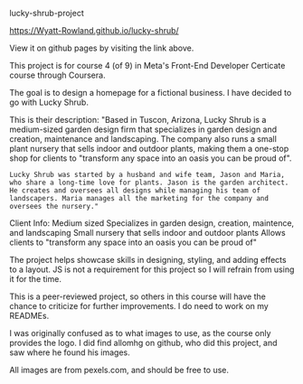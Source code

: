 lucky-shrub-project

https://Wyatt-Rowland.github.io/lucky-shrub/

View it on github pages by visiting the link above.

This project is for course 4 (of 9) in Meta's Front-End Developer Certicate course through Coursera. 

The goal is to design a homepage for a fictional business. I have decided to go with Lucky Shrub. 

This is their description: 
    "Based in Tuscon, Arizona, Lucky Shrub is a medium-sized garden design firm that specializes in garden design and creation, maintenance and landscaping. The company also runs a small plant nursery that sells indoor and outdoor plants, making them a one-stop shop for clients to "transform any space into an oasis you can be proud of".

    Lucky Shrub was started by a husband and wife team, Jason and Maria, who share a long-time love for plants. Jason is the garden architect. He creates and oversees all designs while managing his team of landscapers. Maria manages all the marketing for the company and oversees the nursery."

Client Info:
    Medium sized
    Specializes in garden design, creation, maintence, and landscaping
    Small nursery that sells indoor and outdoor plants
    Allows clients to "transform any space into an oasis you can be proud of"


The project helps showcase skills in designing, styling, and adding effects to a layout. JS is not a requirement for this project so I will refrain from using it for the time. 

This is a peer-reviewed project, so others in this course will have the chance to criticize for further improvements. I do need to work on my READMEs. 

I was originally confused as to what images to use, as the course only provides the logo. I did find allomhg on github, who did this project, and saw where he found his images. 

All images are from pexels.com, and should be free to use. 
